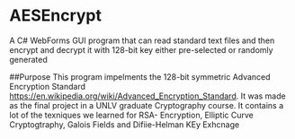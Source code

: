 # AESEncrypt
A C# WebForms GUI program that can read standard text files and then encrypt and decrypt it with 128-bit key either pre-selected or randomly generated


##Purpose
 This program impelments the 128-bit symmetric Advanced Encryption Standard  https://en.wikipedia.org/wiki/Advanced_Encryption_Standard.  It was made as the final project in a UNLV graduate Cryptography course. 
 It contains a lot of the texniques we learned  for RSA- Encryption,  Elliptic Curve Cryptogtraphy, Galois Fields and Difiie-Helman KEy Exhcnage
